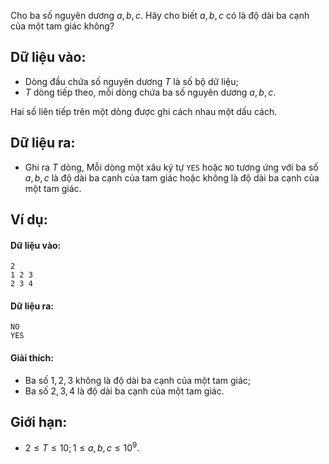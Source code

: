 Cho ba số nguyên dương $a, b, c$. Hãy cho biết $a, b, c$ có là độ dài ba cạnh của một tam giác không?

## Dữ liệu vào:
- Dòng đầu chứa số nguyên dương $T$ là số bộ dữ liệu;
- $T$ dòng tiếp theo, mỗi dòng chứa ba số nguyên dương $a, b, c$.

Hai số liên tiếp trên một dòng được ghi cách nhau một dấu cách.

## Dữ liệu ra:
- Ghi ra $T$ dòng, Mỗi dòng một xâu ký tự `YES` hoặc `NO` tương ứng với ba số $a, b, c$ là độ dài ba cạnh của tam giác hoặc không là độ dài ba cạnh của một tam giác.

## Ví dụ:
#### Dữ liệu vào:
```
2
1 2 3
2 3 4
```

#### Dữ liệu ra:
```
NO
YES
```

#### Giải thích:
- Ba số $1, 2, 3$ không là độ dài ba cạnh của một tam giác;
- Ba số $2, 3, 4$ là độ dài ba cạnh của một tam giác.

## Giới hạn:
- $2 ≤ T ≤ 10; 1 ≤ a, b, c ≤ 10^9$.